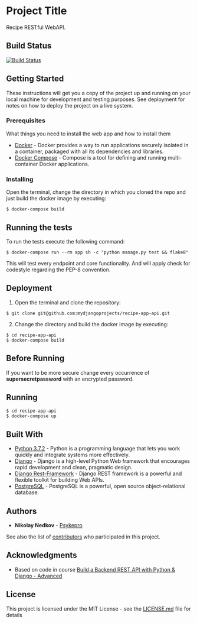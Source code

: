 # Project Title

Recipe RESTful WebAPI.

## Build Status
[![Build Status](https://travis-ci.org/mydjangoprojects/recipe-app-api.svg?branch=master)](https://travis-ci.org/mydjangoprojects/recipe-app-api)

## Getting Started

These instructions will get you a copy of the project up and running on your local machine for development and testing purposes. See deployment for notes on how to deploy the project on a live system.

### Prerequisites

What things you need to install the web app and how to install them

* [Docker](https://docs.docker.com/install/) - Docker provides a way to run applications securely isolated in a container, packaged with all its dependencies and libraries.
* [Docker Compose](https://docs.docker.com/compose/install/) - Compose is a tool for defining and running multi-container Docker applications.


### Installing

Open the terminal, change the directory in which you cloned the repo and just build the docker image by executing:

```
$ docker-compose build
```

## Running the tests

To run the tests execute the following command:
```
$ docker-compose run --rm app sh -c "python manage.py test && flake8"
```
This will test every endpoint and core functionality. And will apply check for codestyle regarding the PEP-8 convention.

## Deployment

1. Open the terminal and clone the repository:
```
$ git clone git@github.com:mydjangoprojects/recipe-app-api.git
```
2. Change the directory and build the docker image by executing:
```
$ cd recipe-app-api
$ docker-compose build
```

## Before Running

If you want to be more secure change every occurrence of __supersecretpassword__ with an encrypted password.

## Running

```
$ cd recipe-app-api
$ docker-compose up
```

## Built With
* [Python 3.7.2](https://www.python.org/) - Python is a programming language that lets you work quickly
and integrate systems more effectively.
* [Django](https://www.djangoproject.com/) - Django is a high-level Python Web framework that encourages rapid development and clean, pragmatic design.
* [Django Rest-Framework](https://www.django-rest-framework.org/) - Django REST framework is a powerful and flexible toolkit for building Web APIs.
* [PostgreSQL](https://www.postgresql.org/) - PostgreSQL is a powerful, open source object-relational database.

## Authors

* **Nikolay Nedkov** - [Psykepro](https://github.com/Psykepro)

See also the list of [contributors](https://github.com/mydjangoprojects/recipe-app-api/graphs/contributors) who participated in this project.


## Acknowledgments

* Based on code in course [Build a Backend REST API with Python & Django - Advanced](https://www.udemy.com/django-python-advanced/)

## License

This project is licensed under the MIT License - see the [LICENSE.md](https://github.com/mydjangoprojects/recipe-app-api/blob/master/LICENSE) file for details
